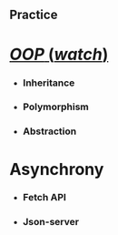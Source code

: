 ## Practice
# [_OOP_ (_watch_)](https://filpolyakov13041995.github.io/Object-oriented-programming/)

* ### Inheritance
* ### Polymorphism
* ### Abstraction

# Asynchrony
* ### Fetch API
* ### Json-server

